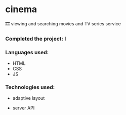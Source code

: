 # cinema
🎞 viewing and searching movies and TV series service
### Сompleted the project: I

### Languages used:

- HTML
- CSS
- JS
 
### Technologies used:

- adaptive layout

- server API
